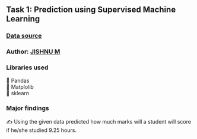 
## Task 1: Prediction using Supervised Machine Learning

### [Data source](http://bit.ly/w-data)

### Author: [JISHNU M](https://www.linkedin.com/in/jishnumanayathody/)

### Libraries used 
🎯 Pandas <br> 🎯 Matplolib <br> 🎯 sklearn <br>

### Major findings 
✍️ Using the given data predicted how much marks will a student will score if he/she studied 9.25 hours. 

